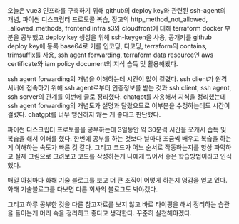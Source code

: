 오늘은 vue3 인프라를 구축하기 위해 github의 deploy key와 관련된 ssh-agent의 개념,
파이썬 디스크립터 프로토콜 복습, 장고의 http_method_not_allowed, \_allowed_methods, frontend infra s3와 cloudfront에 대해 terraform
docker 부분을 공부했고 deploy key 생성을 위해 ssh-keygen을 사용, 공개키를 github deploy key에 등록
base64로 키를 인코딩, 디코딩, 
terraform의 contains, trimsuffix를 사용, ssh agent forwarding,
terraform data resource인 aws certificate와 iam policy document의 지식 습득 및 활용해봤다.

ssh agent forwarding의 개념을 이해하는데 시간이 많이 걸렸다.
ssh client가 원격서버에 접속하기 위해 ssh agent로부터 인증정보를 받는 것과
ssh client, ssh agent, ssh server의 관계를 이번에 글로 정리했다.
chatgpt를 사용해서 지식을 정리했는데 ssh agent forwarding의 개념도가 설명과 달랐으므로 이부분을 수정하는데도 시간이 걸렸다.
chatgpt를 너무 맹신하지 않는 게 좋다고 판단했다.

파이썬 디스크립터 프로토콜을 공부하는데 3일동안 약 30분씩 시간을 쪼개서 습득 및 복습을 해서 이해를 했다. 한번에 공부를 하는 것보다 날마다 조금씩 배우고 복습을 하는게 이해하는 속도가 빠른 것 같다.
그리고 코드가 어느 순서로 작동하는지를 항상 파악하고 실제 그림으로 그려보고 코드를 작성하는게 나에게 있어서 좋은 학습방법이라고 인식했다.

매일 아침마다 화해 기술 블로그를 보고 더 큰 조직이 어떻게 하는지 영감을 얻고 있다.
화해 기술블로그를 다보면 다른 회사의 블로그도 봐야겠다.

그리고 하루 공부한 것을 다른 참고자료를 보지 않고 바로 타이핑을 해서 정리하는 습관을 들이는게
머리 속을 정리하고 좋다고 생각한다. 꾸준히 실천해야겠다.
